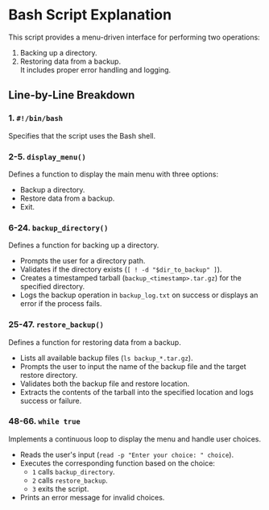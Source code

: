 # Bash Script Explanation

This script provides a menu-driven interface for performing two operations:
1. Backing up a directory.
2. Restoring data from a backup.  
It includes proper error handling and logging.

## Line-by-Line Breakdown

### 1. `#!/bin/bash`
   Specifies that the script uses the Bash shell.

### 2-5. `display_menu()`  
   Defines a function to display the main menu with three options:
   - Backup a directory.
   - Restore data from a backup.
   - Exit.

### 6-24. `backup_directory()`  
   Defines a function for backing up a directory.
   - Prompts the user for a directory path.
   - Validates if the directory exists (`[ ! -d "$dir_to_backup" ]`).
   - Creates a timestamped tarball (`backup_<timestamp>.tar.gz`) for the specified directory.
   - Logs the backup operation in `backup_log.txt` on success or displays an error if the process fails.

### 25-47. `restore_backup()`  
   Defines a function for restoring data from a backup.
   - Lists all available backup files (`ls backup_*.tar.gz`).
   - Prompts the user to input the name of the backup file and the target restore directory.
   - Validates both the backup file and restore location.
   - Extracts the contents of the tarball into the specified location and logs success or failure.

### 48-66. `while true`  
   Implements a continuous loop to display the menu and handle user choices.
   - Reads the user's input (`read -p "Enter your choice: " choice`).
   - Executes the corresponding function based on the choice:
     - `1` calls `backup_directory`.
     - `2` calls `restore_backup`.
     - `3` exits the script.
   - Prints an error message for invalid choices.
